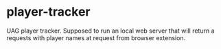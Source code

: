 player-tracker
==============

UAG player tracker. Supposed to run an local web server that will return a requests with player names at request from browser extension. 
